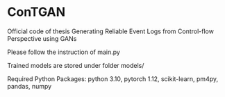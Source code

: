 # ConTGAN
Official code of thesis Generating Reliable Event Logs from Control-flow Perspective using GANs  

Please follow the instruction of main.py  

Trained models are stored under folder models/  

Required Python Packages: python 3.10, pytorch 1.12, scikit-learn, pm4py, pandas, numpy   
